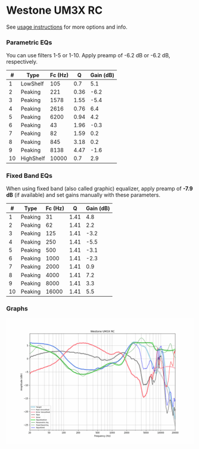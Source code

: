 # Westone UM3X RC
See [usage instructions](https://github.com/jaakkopasanen/AutoEq#usage) for more options and info.

### Parametric EQs
You can use filters 1-5 or 1-10. Apply preamp of -6.2 dB or -6.2 dB, respectively.

|   # | Type      |   Fc (Hz) |    Q |   Gain (dB) |
|-----|-----------|-----------|------|-------------|
|   1 | LowShelf  |       105 | 0.7  |         5.1 |
|   2 | Peaking   |       221 | 0.36 |        -6.2 |
|   3 | Peaking   |      1578 | 1.55 |        -5.4 |
|   4 | Peaking   |      2616 | 0.76 |         6.4 |
|   5 | Peaking   |      6200 | 0.94 |         4.2 |
|   6 | Peaking   |        43 | 1.96 |        -0.3 |
|   7 | Peaking   |        82 | 1.59 |         0.2 |
|   8 | Peaking   |       845 | 3.18 |         0.2 |
|   9 | Peaking   |      8138 | 4.47 |        -1.6 |
|  10 | HighShelf |     10000 | 0.7  |         2.9 |

### Fixed Band EQs
When using fixed band (also called graphic) equalizer, apply preamp of **-7.9 dB** (if available) and set gains manually with these parameters.

|   # | Type    |   Fc (Hz) |    Q |   Gain (dB) |
|-----|---------|-----------|------|-------------|
|   1 | Peaking |        31 | 1.41 |         4.8 |
|   2 | Peaking |        62 | 1.41 |         2.2 |
|   3 | Peaking |       125 | 1.41 |        -3.2 |
|   4 | Peaking |       250 | 1.41 |        -5.5 |
|   5 | Peaking |       500 | 1.41 |        -3.1 |
|   6 | Peaking |      1000 | 1.41 |        -2.3 |
|   7 | Peaking |      2000 | 1.41 |         0.9 |
|   8 | Peaking |      4000 | 1.41 |         7.2 |
|   9 | Peaking |      8000 | 1.41 |         3.3 |
|  10 | Peaking |     16000 | 1.41 |         5.5 |

### Graphs
![](./Westone%20UM3X%20RC.png)
